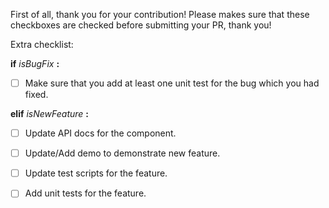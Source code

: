 First of all, thank you for your contribution! 
Please makes sure that these checkboxes are checked before submitting your PR, thank you!

Extra checklist:

**if** *isBugFix* **:**

  * [ ] Make sure that you add at least one unit test for the bug which you had fixed.

**elif** *isNewFeature* **:**

  * [ ] Update API docs for the component.
  * [ ] Update/Add demo to demonstrate new feature.
  * [ ] Update test scripts for the feature.
  * [ ] Add unit tests for the feature.


<!--
（请在***提交***前删除这段描述）

Notes: Weex will move into Apache Software Foundation (ASF) on Feb 24 2017.

Our new GitHub repo is https://github.com/apache/incubator-weex

After Feb 24 2017, we only accept pull requests from https://github.com/apache/incubator-weex

Thank you for your support.

----

注意：Weex 将于 2017-02-24 迁移至 Apache 基金会

届时我们会使用新的 GitHub 仓库：https://github.com/apache/incubator-weex 并在那里继续接受大家的 pull request。

更多详情请关注：https://github.com/weexteam/article/issues/130

感谢理解和支持

-->

<!--
（请在***提交***前删除这段描述）
It's ***RECOMMENDED*** to submit typo fix, new demo and tiny bugfix to `master` branch. New feature and other modifications can be submitted to "domain" branch including `ios`, `android`, `jsfm`, `html5`.
    
See [Branch Strategy](https://github.com/alibaba/weex/blob/dev/CONTRIBUTING.md#branch-management) for more detail.

----

错别字修改、新 demo、较小的 bugfix 都可以直接提到 `master` 分支；新需求以及任何你不确定影响面的改动，请提交到对应“领域”的分支（`ios`、`android`、`jsfm`、`html5`）。

查看完整的[分支策略 (英文)](https://github.com/alibaba/weex/blob/dev/CONTRIBUTING.md#branch-management)。

-->
